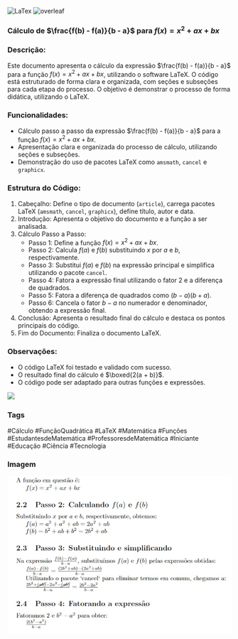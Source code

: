 ![LaTex](https://img.shields.io/badge/LaTeX-47A141?style=for-the-badge&logo=LaTeX&logoColor=white) ![overleaf](https://img.shields.io/badge/Overleaf-47A141?style=for-the-badge&logo=Overleaf&logoColor=white)

### Cálculo de $\frac{f(b) - f(a)}{b - a}$ para $f(x) = x^2 + ax + bx$

### Descrição:

Este documento apresenta o cálculo da expressão $\frac{f(b) - f(a)}{b - a}$ para a função $f(x) = x^2 + ax + bx$, utilizando o software LaTeX. O código está estruturado de forma clara e organizada, com seções e subseções para cada etapa do processo. 
O objetivo é demonstrar o processo de forma didática, utilizando o LaTeX.

### Funcionalidades:

* Cálculo passo a passo da expressão $\frac{f(b) - f(a)}{b - a}$ para a função $f(x) = x^2 + ax + bx$.
* Apresentação clara e organizada do processo de cálculo, utilizando seções e subseções.
* Demonstração do uso de pacotes LaTeX como `amsmath`, `cancel` e `graphicx`.

### Estrutura do Código:

1. Cabeçalho: Define o tipo de documento (`article`), carrega pacotes LaTeX (`amsmath`, `cancel`, `graphicx`), define título, autor e data.
2. Introdução: Apresenta o objetivo do documento e a função a ser analisada.
3. Cálculo Passo a Passo:
    * Passo 1: Define a função $f(x) = x^2 + ax + bx$.
    * Passo 2: Calcula $f(a)$ e $f(b)$ substituindo $x$ por $a$ e $b$, respectivamente.
    * Passo 3: Substitui $f(a)$ e $f(b)$ na expressão principal e simplifica utilizando o pacote `cancel`.
    * Passo 4: Fatora a expressão final utilizando o fator $2$ e a diferença de quadrados.
    * Passo 5: Fatora a diferença de quadrados como $(b - a)(b + a)$.
    * Passo 6: Cancela o fator $b - a$ no numerador e denominador, obtendo a expressão final.
4. Conclusão: Apresenta o resultado final do cálculo e destaca os pontos principais do código.
5. Fim do Documento: Finaliza o documento LaTeX.

### Observações:

* O código LaTeX foi testado e validado com sucesso.
* O resultado final do cálculo é $\boxed{2(a + b)}$.
* O código pode ser adaptado para outras funções e expressões.


<a href="[https://www.youtube.com/seu-canal-youtube-aqui](https://img.shields.io/badge/YouTube-%23FF0000.svg?style=for-the-badge&logo=YouTube&logoColor=white)" target="_blank"><img loading="lazy" src="https://img.shields.io/badge/YouTube-FF0000?style=for-the-badge&logo=youtube&logoColor=white" target="_blank"></a>


### Tags

#Cálculo #FunçãoQuadrática #LaTeX #Matemática #Funções #EstudantesdeMatemática #ProfessoresdeMatemática #Iniciante #Educação #Ciência #Tecnologia

### Imagem

![visualização](https://github.com/DeiseFreire/Calculando-funcao-no-LaTeX/blob/main/estudando%20funcao%20com%20o%20LaTex.jpg)

